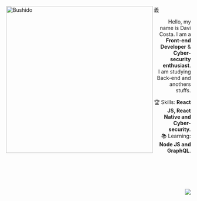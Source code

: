 <img src="https://user-images.githubusercontent.com/41929096/166732977-57e11f4c-daed-4a62-b7ac-535dfd5246fd.gif" min-width="400px" max-width="400px" width="400px" align="left" alt="Bushido">
義
<p align="right"> 
  Hello, my name is Davi Costa. I am a <strong>Front-end Developer</strong> & <strong>Cyber-security enthusiast</strong>.<br />
  I am studying Back-end and anothers stuffs.
</p>

<p align="right">
  🏆  Skills: <strong>React JS, React Native and Cyber-security.</strong><br />
  📚  Learning: <strong>Node JS and GraphQL</strong>.
</p>
</br>
</br>
</br>
</br>
<p align="right">  
  <a href="https://www.linkedin.com/in/davi-da-costa/" alt="Linkedin">
  <img src="https://img.shields.io/badge/-Linkedin-0e76a8?style=for-the-badge&logo=Linkedin&logoColor=white&link=https://www.linkedin.com/in/davi-da-costa/" /></a>
</p>  
